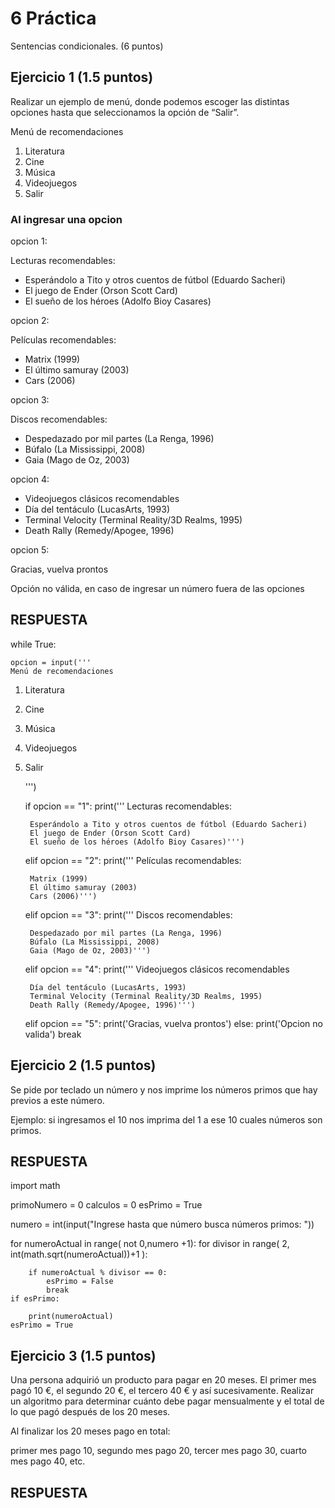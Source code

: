 # 6 Práctica 
Sentencias condicionales. (6 puntos)

## Ejercicio 1 (1.5 puntos)
Realizar un ejemplo de menú, donde podemos escoger las distintas opciones
hasta que seleccionamos la opción de “Salir”.

Menú de recomendaciones
1. Literatura
2. Cine
3. Música
4. Videojuegos
5. Salir

### Al ingresar una opcion
opcion 1:

Lecturas recomendables:

* Esperándolo a Tito y otros cuentos de fútbol (Eduardo
Sacheri)
* El juego de Ender (Orson Scott Card)
* El sueño de los héroes (Adolfo Bioy Casares)

opcion 2:

Películas recomendables:

* Matrix (1999)
* El último samuray (2003)
* Cars (2006)

opcion  3:

Discos recomendables:

* Despedazado por mil partes (La Renga, 1996)
* Búfalo (La Mississippi, 2008)
* Gaia (Mago de Oz, 2003)

opcion 4:

* Videojuegos clásicos recomendables
* Día del tentáculo (LucasArts, 1993)
* Terminal Velocity (Terminal Reality/3D Realms, 1995)
* Death Rally (Remedy/Apogee, 1996)

opcion  5:

Gracias, vuelva prontos

Opción no válida, en caso de ingresar un número fuera de las opciones
## RESPUESTA


while True:
    
    opcion = input('''
    Menú de recomendaciones

1) Literatura
2) Cine
3) Música
4) Videojuegos
5) Salir

    ''')

    if opcion == "1":
        print('''
        Lecturas recomendables:

        Esperándolo a Tito y otros cuentos de fútbol (Eduardo Sacheri)
        El juego de Ender (Orson Scott Card)
        El sueño de los héroes (Adolfo Bioy Casares)''')
    elif opcion == "2":
        print('''
        Películas recomendables:

        Matrix (1999)
        El último samuray (2003)
        Cars (2006)''')
    elif opcion == "3":
        print('''
        Discos recomendables:

        Despedazado por mil partes (La Renga, 1996)
        Búfalo (La Mississippi, 2008)
        Gaia (Mago de Oz, 2003)''')
    elif opcion == "4":
        print('''
        Videojuegos clásicos recomendables
        
        Día del tentáculo (LucasArts, 1993)
        Terminal Velocity (Terminal Reality/3D Realms, 1995)
        Death Rally (Remedy/Apogee, 1996)''')
    elif opcion == "5":
        print('Gracias, vuelva prontos')
    else:
        print('Opcion no valida')
    break


## Ejercicio 2 (1.5 puntos)
Se pide por teclado un número y nos imprime los números primos que hay previos a este número.

Ejemplo: si ingresamos el 10 nos imprima del 1 a ese 10 cuales números son primos.
## RESPUESTA

import math


primoNumero = 0
calculos = 0
esPrimo = True

numero = int(input("Ingrese hasta que número busca números primos: "))







for numeroActual in range( not 0,numero +1):
    for divisor in range( 2, int(math.sqrt(numeroActual))+1 ):
        
        if numeroActual % divisor == 0:
            esPrimo = False
            break
    if esPrimo:
        
        print(numeroActual)
    esPrimo = True


## Ejercicio 3 (1.5 puntos)
Una persona adquirió un producto para pagar en 20 meses. El primer mes pagó
10 €, el segundo 20 €, el tercero 40 € y así sucesivamente. Realizar un algoritmo
para determinar cuánto debe pagar mensualmente y el total de lo que pagó
después de los 20 meses.

Al finalizar los 20 meses pago en total:

primer mes pago 10, segundo mes pago 20, tercer mes pago 30, cuarto mes pago 40, etc.
## RESPUESTA
